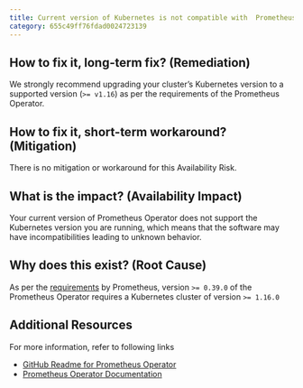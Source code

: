 ```yaml
---
title: Current version of Kubernetes is not compatible with  Prometheus Operator version
category: 655c49ff76fdad0024723139
---
```


## How to fix it, long-term fix? (Remediation)

We strongly recommend upgrading your cluster’s Kubernetes version to a supported version (`>= v1.16`) as per the requirements of the Prometheus Operator.

## How to fix it, short-term workaround? (Mitigation)

There is no mitigation or workaround for this Availability Risk.

## What is the impact? (Availability Impact)

Your current version of Prometheus Operator does not support the Kubernetes version you are running, which means that the software may have incompatibilities leading to unknown behavior.

## Why does this exist? (Root Cause)

As per the [requirements](https://github.com/prometheus-operator/prometheus-operator#prerequisites) by Prometheus, version `>= 0.39.0` of the Prometheus Operator requires a Kubernetes cluster of version `>= 1.16.0`

## Additional Resources

For more information, refer to following links

- [GitHub Readme for Prometheus Operator](https://github.com/prometheus-operator/prometheus-operator#prerequisites) 
- [Prometheus Operator Documentation](https://prometheus-operator.dev/docs/operator/compatibility/#kubernetes)